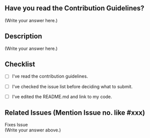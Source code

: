 ## Have you read the Contribution Guidelines?

(Write your answer here.)

## Description

(Write your answer here.)

## Checklist
- [ ] I've read the contribution guidelines.
- [ ] I've checked the issue list before deciding what to submit.
- [ ] I've edited the README.md and link to my code.


## Related Issues (Mention Issue no. like #xxx)

Fixes Issue
<br/>
(Write your answer above.)